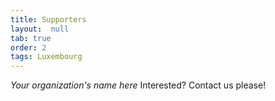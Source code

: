 ```yaml
---
title: Supporters
layout:  null
tab: true
order: 2
tags: Luxembourg
---
```



*Your organization's name here*
Interested? Contact us please!
